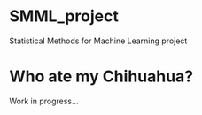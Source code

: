 # SMML_project
Statistical Methods for Machine Learning project

# Who ate my Chihuahua?
Work in progress...

